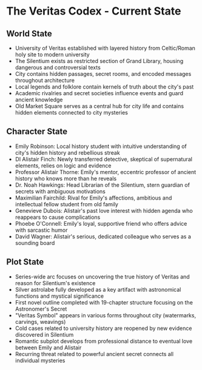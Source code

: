 # The Veritas Codex - Current State

## World State
- University of Veritas established with layered history from Celtic/Roman holy site to modern university
- The Silentium exists as restricted section of Grand Library, housing dangerous and controversial texts
- City contains hidden passages, secret rooms, and encoded messages throughout architecture
- Local legends and folklore contain kernels of truth about the city's past
- Academic rivalries and secret societies influence events and guard ancient knowledge
- Old Market Square serves as a central hub for city life and contains hidden elements connected to city mysteries

## Character State
- Emily Robinson: Local history student with intuitive understanding of city's hidden history and rebellious streak
- DI Alistair Finch: Newly transferred detective, skeptical of supernatural elements, relies on logic and evidence
- Professor Alistair Thorne: Emily's mentor, eccentric professor of ancient history who knows more than he reveals
- Dr. Noah Hawkings: Head Librarian of the Silentium, stern guardian of secrets with ambiguous motivations
- Maximilian Fairchild: Rival for Emily's affections, ambitious and intellectual fellow student from old family
- Genevieve Dubois: Alistair's past love interest with hidden agenda who reappears to cause complications
- Phoebe O'Connell: Emily's loyal, supportive friend who offers advice with sarcastic humor
- David Wagner: Alistair's serious, dedicated colleague who serves as a sounding board

## Plot State
- Series-wide arc focuses on uncovering the true history of Veritas and reason for Silentium's existence
- Silver astrolabe fully developed as a key artifact with astronomical functions and mystical significance
- First novel outline completed with 19-chapter structure focusing on the Astronomer's Secret
- "Veritas Symbol" appears in various forms throughout city (watermarks, carvings, weavings)
- Cold cases related to university history are reopened by new evidence discovered in Silentium
- Romantic subplot develops from professional distance to eventual love between Emily and Alistair
- Recurring threat related to powerful ancient secret connects all individual mysteries
